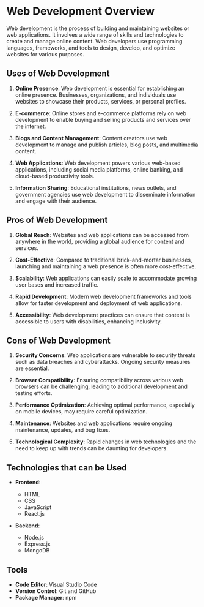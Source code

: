 # Web Development Overview

Web development is the process of building and maintaining websites or web applications. It involves a wide range of skills and technologies to create and manage online content. Web developers use programming languages, frameworks, and tools to design, develop, and optimize websites for various purposes.

## Uses of Web Development

1. **Online Presence**: Web development is essential for establishing an online presence. Businesses, organizations, and individuals use websites to showcase their products, services, or personal profiles.

2. **E-commerce**: Online stores and e-commerce platforms rely on web development to enable buying and selling products and services over the internet.

3. **Blogs and Content Management**: Content creators use web development to manage and publish articles, blog posts, and multimedia content.

4. **Web Applications**: Web development powers various web-based applications, including social media platforms, online banking, and cloud-based productivity tools.

5. **Information Sharing**: Educational institutions, news outlets, and government agencies use web development to disseminate information and engage with their audience.

## Pros of Web Development

1. **Global Reach**: Websites and web applications can be accessed from anywhere in the world, providing a global audience for content and services.

2. **Cost-Effective**: Compared to traditional brick-and-mortar businesses, launching and maintaining a web presence is often more cost-effective.

3. **Scalability**: Web applications can easily scale to accommodate growing user bases and increased traffic.

4. **Rapid Development**: Modern web development frameworks and tools allow for faster development and deployment of web applications.

5. **Accessibility**: Web development practices can ensure that content is accessible to users with disabilities, enhancing inclusivity.

## Cons of Web Development

1. **Security Concerns**: Web applications are vulnerable to security threats such as data breaches and cyberattacks. Ongoing security measures are essential.

2. **Browser Compatibility**: Ensuring compatibility across various web browsers can be challenging, leading to additional development and testing efforts.

3. **Performance Optimization**: Achieving optimal performance, especially on mobile devices, may require careful optimization.

4. **Maintenance**: Websites and web applications require ongoing maintenance, updates, and bug fixes.

5. **Technological Complexity**: Rapid changes in web technologies and the need to keep up with trends can be daunting for developers.


## Technologies that can be Used

- **Frontend**:
  - HTML
  - CSS
  - JavaScript
  - React.js

- **Backend**:
  - Node.js
  - Express.js
  - MongoDB

## Tools

- **Code Editor**: Visual Studio Code
- **Version Control**: Git and GitHub
- **Package Manager**: npm


